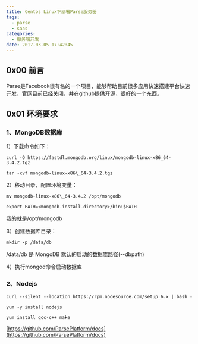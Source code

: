 ```yaml
---
title: Centos Linux下部署Parse服务器
tags:
  - parse
  - saas
categories:
  - 服务端开发
date: 2017-03-05 17:42:45
---
```


0x00 前言
-------

Parse是Facebook很有名的一个项目，能够帮助目前很多应用快速搭建平台快速开发，官网目前已经关闭，并在github提供开源，很好的一个东西。

0x01 环境要求
---------

### 1、MongoDB数据库

1）下载命令如下：
```
curl -O https://fastdl.mongodb.org/linux/mongodb-linux-x86_64-3.4.2.tgz 

tar -xvf mongodb-linux-x86\_64-3.4.2.tgz 
```
2）移动目录，配置环境变量： 
```
mv mongodb-linux-x86\_64-3.4.2 /opt/mongodb

export PATH=<mongodb-install-directory>/bin:$PATH 
```
我的<mongodb-install-directory>就是/opt/mongodb

3）创建数据库目录：
```
mkdir -p /data/db
```
/data/db 是 MongoDB 默认的启动的数据库路径(--dbpath)

4）执行mongod命令启动数据库

### 2、Nodejs

```
curl --silent --location https://rpm.nodesource.com/setup_6.x | bash -

yum -y install nodejs

yum install gcc-c++ make
```

[https://github.com/ParsePlatform/docs](https://github.com/ParsePlatform/docs)